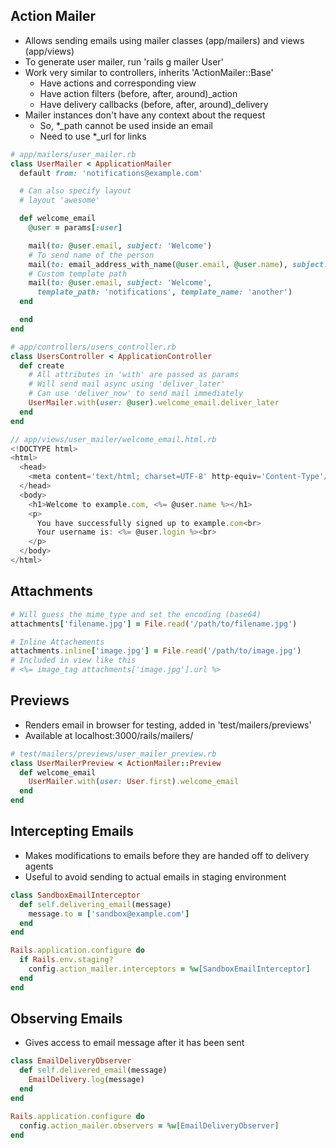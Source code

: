 ## Action Mailer
- Allows sending emails using mailer classes (app/mailers) and views (app/views)
- To generate user mailer, run 'rails g mailer User'
- Work very similar to controllers, inherits 'ActionMailer::Base'
  - Have actions and corresponding view
  - Have action filters (before, after, around)_action
  - Have delivery callbacks (before, after, around)_delivery
- Mailer instances don't have any context about the request
  - So, *_path cannot be used inside an email
  - Need to use *_url for links

```rb
# app/mailers/user_mailer.rb
class UserMailer < ApplicationMailer
  default from: 'notifications@example.com'

  # Can also specify layout
  # layout 'awesome'

  def welcome_email
    @user = params[:user]

    mail(to: @user.email, subject: 'Welcome')
    # To send name of the person
    mail(to: email_address_with_name(@user.email, @user.name), subject: 'Welcome')
    # Custom template path
    mail(to: @user.email, subject: 'Welcome',
      template_path: 'notifications', template_name: 'another')
  end

  end
end

# app/controllers/users_controller.rb
class UsersController < ApplicationController
  def create
    # All attributes in 'with' are passed as params
    # Will send mail async using 'deliver_later'
    # Can use 'deliver_now' to send mail immediately
    UserMailer.with(user: @user).welcome_email.deliver_later
  end
end
```

```js
// app/views/user_mailer/welcome_email.html.rb
<!DOCTYPE html>
<html>
  <head>
    <meta content='text/html; charset=UTF-8' http-equiv='Content-Type'/>
  </head>
  <body>
    <h1>Welcome to example.com, <%= @user.name %></h1>
    <p>
      You have successfully signed up to example.com<br>
      Your username is: <%= @user.login %><br>
    </p>
  </body>
</html>
```

## Attachments
```rb
# Will guess the mime_type and set the encoding (base64)
attachments['filename.jpg'] = File.read('/path/to/filename.jpg')

# Inline Attachements
attachments.inline['image.jpg'] = File.read('/path/to/image.jpg')
# Included in view like this
# <%= image_tag attachments['image.jpg'].url %>
```

## Previews
- Renders email in browser for testing, added in 'test/mailers/previews'
- Available at localhost:3000/rails/mailers/

```rb
# test/mailers/previews/user_mailer_preview.rb
class UserMailerPreview < ActionMailer::Preview
  def welcome_email
    UserMailer.with(user: User.first).welcome_email
  end
end

```

## Intercepting Emails
- Makes modifications to emails before they are handed off to delivery agents
- Useful to avoid sending to actual emails in staging environment

```rb
class SandboxEmailInterceptor
  def self.delivering_email(message)
    message.to = ['sandbox@example.com']
  end
end

Rails.application.configure do
  if Rails.env.staging?
    config.action_mailer.interceptors = %w[SandboxEmailInterceptor]
  end
end
```

## Observing Emails
- Gives access to email message after it has been sent

```rb
class EmailDeliveryObserver
  def self.delivered_email(message)
    EmailDelivery.log(message)
  end
end

Rails.application.configure do
  config.action_mailer.observers = %w[EmailDeliveryObserver]
end
```

